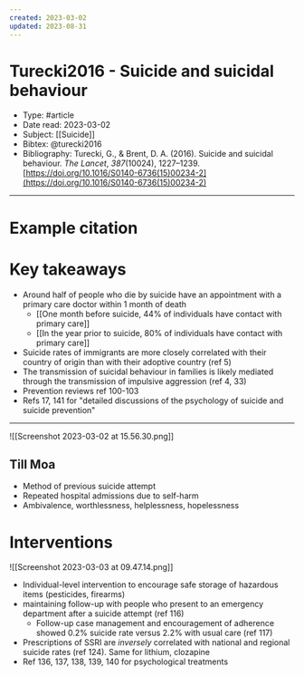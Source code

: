 ```yaml
---
created: 2023-03-02
updated: 2023-08-31
---
```

# Turecki2016 - Suicide and suicidal behaviour

* Type: #article
* Date read: 2023-03-02
* Subject: [[Suicide]]
* Bibtex: @turecki2016
* Bibliography: Turecki, G., & Brent, D. A. (2016). Suicide and suicidal behaviour. _The Lancet_, _387_(10024), 1227–1239. [https://doi.org/10.1016/S0140-6736(15)00234-2](https://doi.org/10.1016/S0140-6736(15)00234-2)
---
# Example citation


# Key takeaways
* Around half of people who die by suicide have an appointment with a primary care doctor within 1 month of death
	* [[One month before suicide, 44% of individuals have contact with primary care]]
	* [[In the year prior to suicide, 80% of individuals have contact with primary care]]
* Suicide rates of immigrants are more closely correlated with their country of origin than with their adoptive country (ref 5)
* The transmission of suicidal behaviour in families is likely mediated through the transmission of impulsive aggression (ref 4, 33)
* Prevention reviews ref 100-103
* Refs 17, 141 for "detailed discussions of the psychology of suicide and suicide prevention"

---

![[Screenshot 2023-03-02 at 15.56.30.png]]

## Till Moa
- Method of previous suicide attempt
- Repeated hospital admissions due to self-harm
- Ambivalence, worthlessness, helplessness, hopelessness

# Interventions
![[Screenshot 2023-03-03 at 09.47.14.png]]

- Individual-level intervention to encourage safe storage of hazardous items (pesticides, firearms)
- maintaining follow-up with people who present to an emergency department after a suicide attempt (ref 116)
	- Follow-up case management and encouragement of adherence showed 0.2% suicide rate versus 2.2% with usual care (ref 117)
- Prescriptions of SSRI are *inversely* correlated with national and regional suicide rates (ref 124). Same for lithium, clozapine
- Ref 136, 137, 138, 139, 140 for psychological treatments